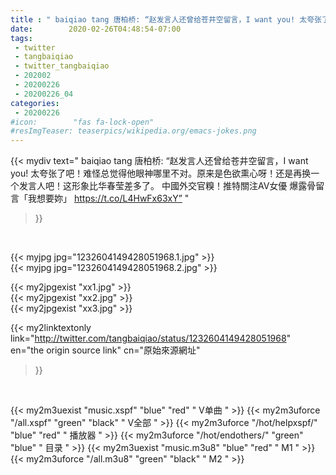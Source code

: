 ```yaml
---
title : " baiqiao tang 唐柏桥: “赵发言人还曾给苍井空留言，I want you! 太夸张了吧！难怪总觉得他眼神哪里不对。原来是色欲熏心呀！还是再换一个发言人吧！这形象比华春莹差多了。&#10;&#10;中國外交官糗！推特關注AV女優 爆露骨留言「我想要妳」 https://t.co/L4HwFx63xY”  "
date:        2020-02-26T04:48:54-07:00
tags:
 - twitter
 - tangbaiqiao
 - twitter_tangbaiqiao
 - 202002
 - 20200226
 - 20200226_04
categories:
 - 20200226
#icon:        "fas fa-lock-open"
#resImgTeaser: teaserpics/wikipedia.org/emacs-jokes.png
---
```


{{< mydiv text=" baiqiao tang 唐柏桥: “赵发言人还曾给苍井空留言，I want you! 太夸张了吧！难怪总觉得他眼神哪里不对。原来是色欲熏心呀！还是再换一个发言人吧！这形象比华春莹差多了。&#10;&#10;中國外交官糗！推特關注AV女優 爆露骨留言「我想要妳」 https://t.co/L4HwFx63xY”  "
>}}
<br>


 {{< myjpg jpg="1232604149428051968.1.jpg" >}}<br>  {{< myjpg jpg="1232604149428051968.2.jpg" >}}<br> 

{{< my2jpgexist "xx1.jpg" >}}<br>
{{< my2jpgexist "xx2.jpg" >}}<br>
{{< my2jpgexist "xx3.jpg" >}}<br>


{{< my2linktextonly link="http://twitter.com/tangbaiqiao/status/1232604149428051968"
en="the origin source link" cn="原始來源網址"
>}}


<br>

{{< my2m3uexist "music.xspf"        "blue"   "red"    " V单曲 " >}} {{< my2m3uforce "/all.xspf"         "green"  "black"  " V全部 " >}} {{< my2m3uforce "/hot/helpxspf/"    "blue"   "red"    " 播放器 " >}} {{< my2m3uforce "/hot/endothers/"   "green"  "blue"   " 目录 " >}} {{< my2m3uexist "music.m3u8"        "blue"   "red"    " M1 " >}} {{< my2m3uforce "/all.m3u8"         "green"  "black"  " M2 " >}} 
